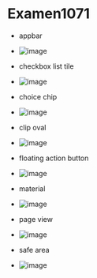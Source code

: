 # Examen1071

- appbar
- ![image](https://github.com/user-attachments/assets/84828b1c-57f8-42ad-b970-be871eb14f4b)

- checkbox list tile
- ![image](https://github.com/user-attachments/assets/5e331dcb-c70d-4c4c-a905-e30301580f5b)

- choice chip
- ![image](https://github.com/user-attachments/assets/107f2a47-8c73-423a-961f-d21d6bd86131)

- clip oval
- ![image](https://github.com/user-attachments/assets/73de3747-95d8-4825-8769-3c7f26704db0)

- floating action button
- ![image](https://github.com/user-attachments/assets/2ae04ca6-3534-4b1b-a48d-011ff08e3bf2)

- material
- ![image](https://github.com/user-attachments/assets/e2189ca6-453a-4d30-86bd-5929f84ecd32)

- page view
- ![image](https://github.com/user-attachments/assets/9b7aeeb4-85eb-47e1-97a8-e177b6eba17c)

- safe area
- ![image](https://github.com/user-attachments/assets/f899a2c7-13c5-4a11-b74f-fa9c9348f091)
